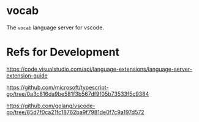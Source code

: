 # vocab
The `vocab` language server for vscode.

# Refs for Development

https://code.visualstudio.com/api/language-extensions/language-server-extension-guide

https://github.com/microsoft/typescript-go/tree/0a3c816da9be581f3b567df9f05b73533f5c9384

https://github.com/golang/vscode-go/tree/85d7f0ca21fc18762ba9f7981de0f7c9a197d572